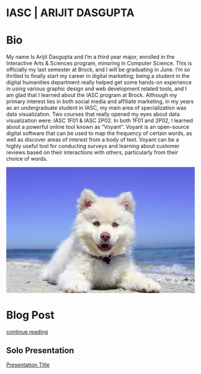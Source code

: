 # IASC | ARIJIT DASGUPTA

# Bio

My name Is Arijit Dasgupta and I’m a third year major, enrolled in the Interactive Arts & Sciences program, minoring in Computer Science. This is officially my last semester at Brock, and I will be graduating in June. I’m so thrilled to finally start my career in digital marketing; being a student in the digital humanities department really helped get some hands-on experience in using various graphic design and web development related tools, and I am glad that I learned about the IASC program at Brock. Although my primary interest lies in both social media and affiliate marketing, in my years as an undergraduate student in IASC, my main area of specialization was data visualization. Two courses that really opened my eyes about data visualization were: IASC 1F01 & IASC 2P02. In both 1F01 and 2P02, I learned about a powerful online tool known as “Voyant”. Voyant is an open-source digital software that can be used to map the frequency of certain words, as well as discover areas of interest from a body of text. Voyant can be a highly useful tool for conducting surveys and learning about customer reviews based on their interactions with others, particularly from their choice of words.

![](images/dog.jpg)

# Blog Post

[continue reading](blog)

## Solo Presentation
[Presentation Title](reveal/index.html)
